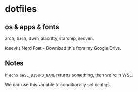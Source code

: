 # dotfiles

## os & apps & fonts

arch, bash, dwm, alacritty, starship, neovim.

Iosevka Nerd Font - Download this from my Google Drive.

## Notes

If `echo $WSL_DISTRO_NAME` returns something, then we're in WSL.

We can use this variable to conditionally set configs.

